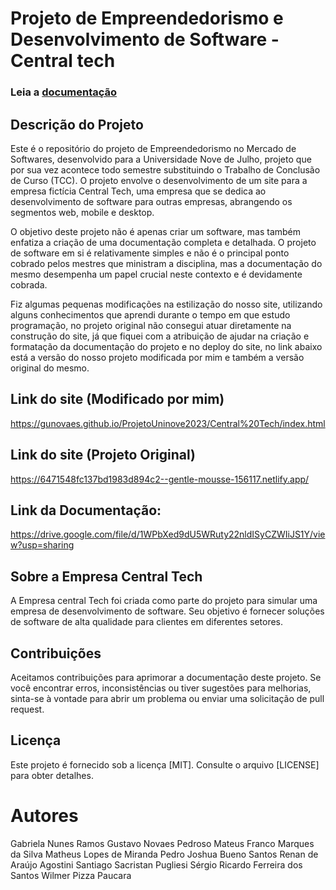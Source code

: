 # Projeto de Empreendedorismo e Desenvolvimento de Software - Central tech
### Leia a [documentação](https://drive.google.com/file/d/1WPbXed9dU5WRuty22nldISyCZWIiJS1Y/view?usp=sharing)

## Descrição do Projeto

Este é o repositório do projeto de Empreendedorismo no Mercado de Softwares, desenvolvido para a Universidade Nove de Julho, projeto que por sua vez acontece todo semestre substituindo o Trabalho de Conclusão de Curso (TCC). O projeto envolve o desenvolvimento de um site para a empresa fictícia Central Tech, uma empresa que se dedica ao desenvolvimento de software para outras empresas, abrangendo os segmentos web, mobile e desktop.

O objetivo deste projeto não é apenas criar um software, mas também enfatiza a criação de uma documentação completa e detalhada. O projeto de software em si é relativamente simples e não é o principal ponto cobrado pelos mestres que ministram a disciplina, mas a documentação do mesmo desempenha um papel crucial neste contexto e é devidamente cobrada.

Fiz algumas pequenas modificações na estilização do nosso site, utilizando alguns conhecimentos que aprendi durante o tempo em que estudo programação, no projeto original não consegui atuar diretamente na construção do site, já que fiquei com a atribuição de ajudar na criação e formatação da documentação do projeto e no deploy do site,
no link abaixo está a versão do nosso projeto modificada por mim e também a versão original do mesmo.  

## Link do site (Modificado por mim)
https://gunovaes.github.io/ProjetoUninove2023/Central%20Tech/index.html

## Link do site (Projeto Original)
https://6471548fc137bd1983d894c2--gentle-mousse-156117.netlify.app/

## Link da Documentação:
https://drive.google.com/file/d/1WPbXed9dU5WRuty22nldISyCZWIiJS1Y/view?usp=sharing

## Sobre a Empresa Central Tech

A Empresa central Tech foi criada como parte do projeto para simular uma empresa de desenvolvimento de software. Seu objetivo é fornecer soluções de software de alta qualidade para clientes em diferentes setores.

## Contribuições

Aceitamos contribuições para aprimorar a documentação deste projeto. Se você encontrar erros, inconsistências ou tiver sugestões para melhorias, sinta-se à vontade para abrir um problema ou enviar uma solicitação de pull request.

## Licença

Este projeto é fornecido sob a licença [MIT]. Consulte o arquivo [LICENSE] para obter detalhes.

# Autores

Gabriela Nunes Ramos 
Gustavo Novaes Pedroso
Mateus Franco Marques da Silva 
Matheus Lopes de Miranda 
Pedro Joshua Bueno Santos
Renan de Araújo Agostini 
Santiago Sacristan Pugliesi 
Sérgio Ricardo Ferreira dos Santos 
Wilmer Pizza Paucara




